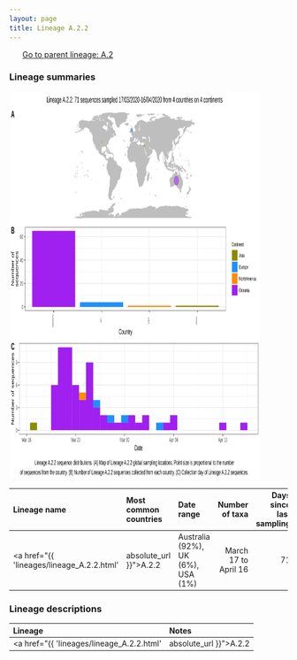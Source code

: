 ```yaml
---
layout: page
title: Lineage A.2.2
---
```




<p>
<ul class="actions small">
	 <a href="{{ 'lineages/lineage_A.2.html' | absolute_url }}" class="button special fit">Go to parent lineage: A.2</a>
</ul>
</p>
<h3> Lineage summaries</h3>

<img src="../assets/images/A.2.2.svg" alt="A.2.2 lineage summary figure" width="90%" height="700px" />


| Lineage name | Most common countries | Date range | Number of taxa |  Days since last sampling | Known Travel | Recall value |
|:-----|:-----|:-------|-------:|-------:|:---------|--------:|
| <a href="{{ 'lineages/lineage_A.2.2.html' | absolute_url }}">A.2.2</a> | Australia (92%), UK (6%), USA (1%) | March 17 to April 16 | 71 |  | 1.0 |

<h3>Lineage descriptions</h3>

| Lineage | Notes |
|:-----|:-----|
| <a href="{{ 'lineages/lineage_A.2.2.html' | absolute_url }}">A.2.2</a> | Australian lineage nested within the diversity of A.2 |

